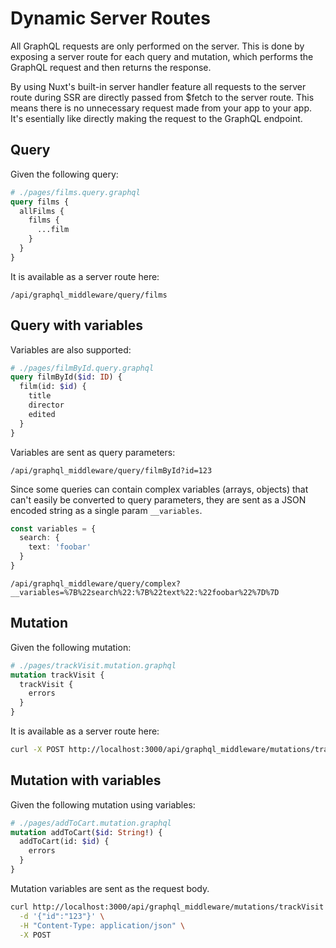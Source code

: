 # Dynamic Server Routes

All GraphQL requests are only performed on the server. This is done by exposing
a server route for each query and mutation, which performs the GraphQL request
and then returns the response.

By using Nuxt's built-in server handler feature all requests to the
server route during SSR are directly passed from $fetch to the server route.
This means there is no unnecessary request made from your app to your app. It's
esentially like directly making the request to the GraphQL endpoint.

## Query

Given the following query:

```graphql
# ./pages/films.query.graphql
query films {
  allFilms {
    films {
      ...film
    }
  }
}
```

It is available as a server route here:

```
/api/graphql_middleware/query/films
```

## Query with variables

Variables are also supported:

```graphql
# ./pages/filmById.query.graphql
query filmById($id: ID) {
  film(id: $id) {
    title
    director
    edited
  }
}
```

Variables are sent as query parameters:

```
/api/graphql_middleware/query/filmById?id=123
```

Since some queries can contain complex variables (arrays, objects) that can't
easily be converted to query parameters, they are sent as a JSON encoded string
as a single param `__variables`.

```typescript
const variables = {
  search: {
    text: 'foobar'
  }
}
```

```
/api/graphql_middleware/query/complex?__variables=%7B%22search%22:%7B%22text%22:%22foobar%22%7D%7D
```

## Mutation

Given the following mutation:

```graphql
# ./pages/trackVisit.mutation.graphql
mutation trackVisit {
  trackVisit {
    errors
  }
}
```

It is available as a server route here:

```sh
curl -X POST http://localhost:3000/api/graphql_middleware/mutations/trackVisit
```

## Mutation with variables

Given the following mutation using variables:

```graphql
# ./pages/addToCart.mutation.graphql
mutation addToCart($id: String!) {
  addToCart(id: $id) {
    errors
  }
}
```

Mutation variables are sent as the request body.

```sh
curl http://localhost:3000/api/graphql_middleware/mutations/trackVisit \
  -d '{"id":"123"}' \
  -H "Content-Type: application/json" \
  -X POST
```
